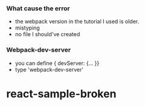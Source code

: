 ### What cause the error
- the webpack version in the tutorial I used is older.
- mistyping
- no file I should've created

### Webpack-dev-server
- you can define { devServer: {... }}
- type 'webpack-dev-server'

# react-sample-broken
